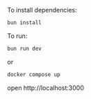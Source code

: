 To install dependencies:
```sh
bun install
```

To run:
```sh
bun run dev
```
or 
```sh
docker compose up
```

open http://localhost:3000
